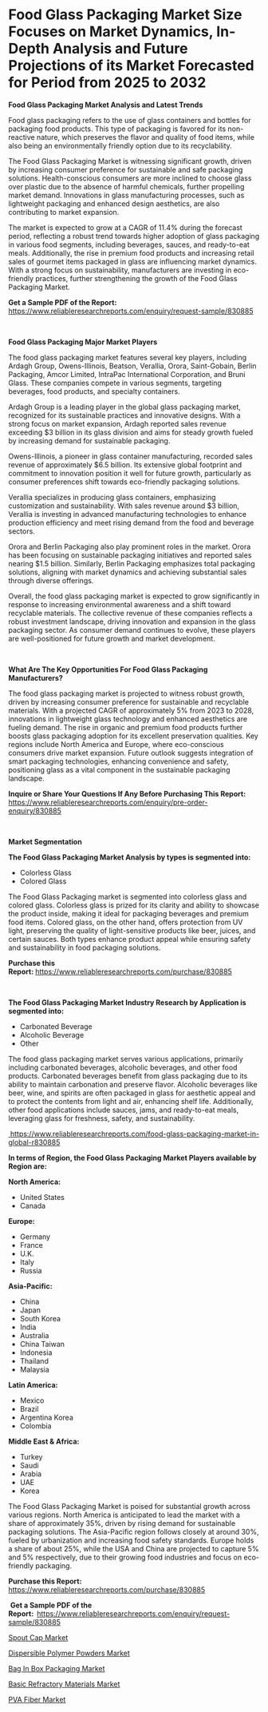 <p><h1>Food Glass Packaging Market Size Focuses on Market Dynamics, In-Depth Analysis and Future Projections of its Market Forecasted for Period from 2025 to 2032</h1></p><p><strong>Food Glass Packaging Market Analysis and Latest Trends</strong></p>
<p><p>Food glass packaging refers to the use of glass containers and bottles for packaging food products. This type of packaging is favored for its non-reactive nature, which preserves the flavor and quality of food items, while also being an environmentally friendly option due to its recyclability. </p><p>The Food Glass Packaging Market is witnessing significant growth, driven by increasing consumer preference for sustainable and safe packaging solutions. Health-conscious consumers are more inclined to choose glass over plastic due to the absence of harmful chemicals, further propelling market demand. Innovations in glass manufacturing processes, such as lightweight packaging and enhanced design aesthetics, are also contributing to market expansion.</p><p>The market is expected to grow at a CAGR of 11.4% during the forecast period, reflecting a robust trend towards higher adoption of glass packaging in various food segments, including beverages, sauces, and ready-to-eat meals. Additionally, the rise in premium food products and increasing retail sales of gourmet items packaged in glass are influencing market dynamics. With a strong focus on sustainability, manufacturers are investing in eco-friendly practices, further strengthening the growth of the Food Glass Packaging Market.</p></p>
<p><strong>Get a Sample PDF of the Report:&nbsp;</strong> <a href="https://www.reliableresearchreports.com/enquiry/request-sample/830885?utm_campaign=41&utm_medium=2&utm_source=Github&utm_content=ia&utm_term=01042025&utm_id=food-glass-packaging">https://www.reliableresearchreports.com/enquiry/request-sample/830885</a></p>
<p>&nbsp;</p>
<p><strong>Food Glass Packaging Major Market Players</strong></p>
<p><p>The food glass packaging market features several key players, including Ardagh Group, Owens-Illinois, Beatson, Verallia, Orora, Saint-Gobain, Berlin Packaging, Amcor Limited, IntraPac International Corporation, and Bruni Glass. These companies compete in various segments, targeting beverages, food products, and specialty containers. </p><p>Ardagh Group is a leading player in the global glass packaging market, recognized for its sustainable practices and innovative designs. With a strong focus on market expansion, Ardagh reported sales revenue exceeding $3 billion in its glass division and aims for steady growth fueled by increasing demand for sustainable packaging.</p><p>Owens-Illinois, a pioneer in glass container manufacturing, recorded sales revenue of approximately $6.5 billion. Its extensive global footprint and commitment to innovation position it well for future growth, particularly as consumer preferences shift towards eco-friendly packaging solutions.</p><p>Verallia specializes in producing glass containers, emphasizing customization and sustainability. With sales revenue around $3 billion, Verallia is investing in advanced manufacturing technologies to enhance production efficiency and meet rising demand from the food and beverage sectors.</p><p>Orora and Berlin Packaging also play prominent roles in the market. Orora has been focusing on sustainable packaging initiatives and reported sales nearing $1.5 billion. Similarly, Berlin Packaging emphasizes total packaging solutions, aligning with market dynamics and achieving substantial sales through diverse offerings.</p><p>Overall, the food glass packaging market is expected to grow significantly in response to increasing environmental awareness and a shift toward recyclable materials. The collective revenue of these companies reflects a robust investment landscape, driving innovation and expansion in the glass packaging sector. As consumer demand continues to evolve, these players are well-positioned for future growth and market development.</p></p>
<p>&nbsp;</p>
<p><strong>What Are The Key Opportunities For Food Glass Packaging Manufacturers?</strong></p>
<p><p>The food glass packaging market is projected to witness robust growth, driven by increasing consumer preference for sustainable and recyclable materials. With a projected CAGR of approximately 5% from 2023 to 2028, innovations in lightweight glass technology and enhanced aesthetics are fueling demand. The rise in organic and premium food products further boosts glass packaging adoption for its excellent preservation qualities. Key regions include North America and Europe, where eco-conscious consumers drive market expansion. Future outlook suggests integration of smart packaging technologies, enhancing convenience and safety, positioning glass as a vital component in the sustainable packaging landscape.</p></p>
<p><strong>Inquire or Share Your Questions If Any Before Purchasing This Report:</strong> <a href="https://www.reliableresearchreports.com/enquiry/pre-order-enquiry/830885?utm_campaign=41&utm_medium=2&utm_source=Github&utm_content=ia&utm_term=01042025&utm_id=food-glass-packaging">https://www.reliableresearchreports.com/enquiry/pre-order-enquiry/830885</a></p>
<p>&nbsp;</p>
<p><strong>Market Segmentation</strong></p>
<p><strong>The Food Glass Packaging Market Analysis by types is segmented into:</strong></p>
<p><ul><li>Colorless Glass</li><li>Colored Glass</li></ul></p>
<p><p>The Food Glass Packaging market is segmented into colorless glass and colored glass. Colorless glass is prized for its clarity and ability to showcase the product inside, making it ideal for packaging beverages and premium food items. Colored glass, on the other hand, offers protection from UV light, preserving the quality of light-sensitive products like beer, juices, and certain sauces. Both types enhance product appeal while ensuring safety and sustainability in food packaging solutions.</p></p>
<p><strong>Purchase this Report:&nbsp;</strong><a href="https://www.reliableresearchreports.com/purchase/830885?utm_campaign=41&utm_medium=2&utm_source=Github&utm_content=ia&utm_term=01042025&utm_id=food-glass-packaging">https://www.reliableresearchreports.com/purchase/830885</a></p>
<p>&nbsp;</p>
<p><strong>The Food Glass Packaging Market Industry Research by Application is segmented into:</strong></p>
<p><ul><li>Carbonated Beverage</li><li>Alcoholic Beverage</li><li>Other</li></ul></p>
<p><p>The food glass packaging market serves various applications, primarily including carbonated beverages, alcoholic beverages, and other food products. Carbonated beverages benefit from glass packaging due to its ability to maintain carbonation and preserve flavor. Alcoholic beverages like beer, wine, and spirits are often packaged in glass for aesthetic appeal and to protect the contents from light and air, enhancing shelf life. Additionally, other food applications include sauces, jams, and ready-to-eat meals, leveraging glass for freshness, safety, and sustainability.</p></p>
<p><a href="https://www.reliableresearchreports.com/food-glass-packaging-market-in-global-r830885?utm_campaign=41&utm_medium=2&utm_source=Github&utm_content=ia&utm_term=01042025&utm_id=food-glass-packaging">&nbsp;https://www.reliableresearchreports.com/food-glass-packaging-market-in-global-r830885</a></p>
<p><strong>In terms of Region, the Food Glass Packaging Market Players available by Region are:</strong></p>
<p>
    <p> <strong> North America: </strong>
        <ul>
            <li>United States</li>
            <li>Canada</li>
        </ul>
        </p> 
    <p> <strong> Europe: </strong>
        <ul>
            <li>Germany</li>
            <li>France</li>
            <li>U.K.</li>
            <li>Italy</li>
            <li>Russia</li>
        </ul>
        </p> 
    <p> <strong> Asia-Pacific: </strong>
        <ul>
            <li>China</li>
            <li>Japan</li>
            <li>South Korea</li>
            <li>India</li>
            <li>Australia</li>
            <li>China Taiwan</li>
            <li>Indonesia</li>
            <li>Thailand</li>
            <li>Malaysia</li>
        </ul>
        </p> 
    <p> <strong> Latin America: </strong>
        <ul>
            <li>Mexico</li>
            <li>Brazil</li>
            <li>Argentina Korea</li>
            <li>Colombia</li>
        </ul>
        </p> 
    <p> <strong> Middle East & Africa: </strong>
        <ul>
            <li>Turkey</li>
            <li>Saudi</li>
            <li>Arabia</li>
            <li>UAE</li>
            <li>Korea</li>
        </ul>
    </p>
    </p>
<p><p>The Food Glass Packaging Market is poised for substantial growth across various regions. North America is anticipated to lead the market with a share of approximately 35%, driven by rising demand for sustainable packaging solutions. The Asia-Pacific region follows closely at around 30%, fueled by urbanization and increasing food safety standards. Europe holds a share of about 25%, while the USA and China are projected to capture 5% and 5% respectively, due to their growing food industries and focus on eco-friendly packaging.</p></p>
<p><strong>Purchase this Report: </strong><a href="https://www.reliableresearchreports.com/purchase/830885?utm_campaign=41&utm_medium=2&utm_source=Github&utm_content=ia&utm_term=01042025&utm_id=food-glass-packaging">https://www.reliableresearchreports.com/purchase/830885</a></p>
<p>&nbsp;<strong>Get a Sample PDF of the Report:&nbsp;&nbsp;</strong><a href="https://www.reliableresearchreports.com/enquiry/request-sample/830885?utm_campaign=41&utm_medium=2&utm_source=Github&utm_content=ia&utm_term=01042025&utm_id=food-glass-packaging">https://www.reliableresearchreports.com/enquiry/request-sample/830885</a></p>
<p><strong></strong></p>
<p><p><a href="https://github.com/warshatulang0/Market-Research-Report-List-1/blob/main/spout-cap-market.md?utm_campaign=41&utm_medium=2&utm_source=Github&utm_content=ia&utm_term=01042025&utm_id=food-glass-packaging">Spout Cap Market</a></p><p><a href="https://github.com/muoioconzej8/Market-Research-Report-List-1/blob/main/dispersible-polymer-powders-market.md?utm_campaign=41&utm_medium=2&utm_source=Github&utm_content=ia&utm_term=01042025&utm_id=food-glass-packaging">Dispersible Polymer Powders Market</a></p><p><a href="https://github.com/minakibanov/Market-Research-Report-List-1/blob/main/bag-in-box-packaging-market.md?utm_campaign=41&utm_medium=2&utm_source=Github&utm_content=ia&utm_term=01042025&utm_id=food-glass-packaging">Bag In Box Packaging Market</a></p><p><a href="https://github.com/tovehiaktivi/Market-Research-Report-List-1/blob/main/basic-refractory-materials-market.md?utm_campaign=41&utm_medium=2&utm_source=Github&utm_content=ia&utm_term=01042025&utm_id=food-glass-packaging">Basic Refractory Materials Market</a></p><p><a href="https://github.com/obajimlaweh59/Market-Research-Report-List-1/blob/main/pva-fiber-market.md?utm_campaign=41&utm_medium=2&utm_source=Github&utm_content=ia&utm_term=01042025&utm_id=food-glass-packaging">PVA Fiber Market</a></p></p>